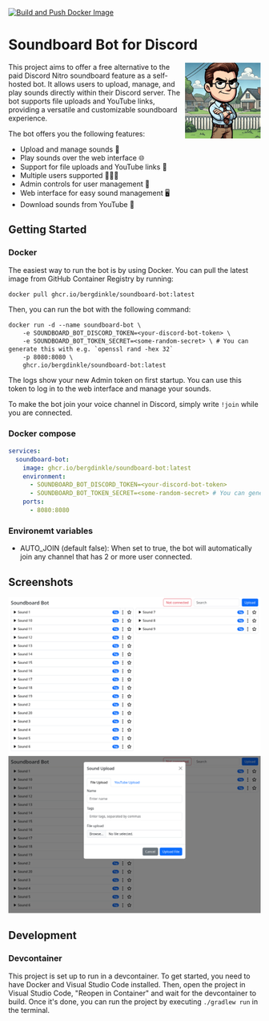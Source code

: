 [![Build and Push Docker Image](https://github.com/bergdinkle/soundboard-bot/actions/workflows/build-and-push.yaml/badge.svg)](https://github.com/bergdinkle/soundboard-bot/actions/workflows/build-and-push.yaml)

# Soundboard Bot for Discord

<img align="right" src="assets/dinkleberg.png" alt="Soundboard Bot" style="width:30%">

This project aims to offer a free alternative to the paid Discord Nitro soundboard feature as a self-hosted bot.
It allows users to upload, manage, and play sounds directly within their Discord server.
The bot supports file uploads and YouTube links, providing a versatile and customizable soundboard experience.

The bot offers you the following features:

- Upload and manage sounds 📡
- Play sounds over the web interface 🌐
- Support for file uploads and YouTube links 🎥
- Multiple users supported 🧑‍🤝‍🧑
- Admin controls for user management 🛑
- Web interface for easy sound management 🖥️
- Download sounds from YouTube 🎵


## Getting Started

### Docker
The easiest way to run the bot is by using Docker. You can pull the latest image from GitHub Container Registry by running:
```shell
docker pull ghcr.io/bergdinkle/soundboard-bot:latest
```

Then, you can run the bot with the following command:
```shell
docker run -d --name soundboard-bot \
    -e SOUNDBOARD_BOT_DISCORD_TOKEN=<your-discord-bot-token> \
    -e SOUNDBOARD_BOT_TOKEN_SECRET=<some-random-secret> \ # You can generate this with e.g. `openssl rand -hex 32`
    -p 8080:8080 \
    ghcr.io/bergdinkle/soundboard-bot:latest
```
The logs show your new Admin token on first startup. You can use this token to log in to the web interface and manage your sounds.

To make the bot join your voice channel in Discord, simply write `!join` while you are connected.

### Docker compose
```yaml
services:
  soundboard-bot:
    image: ghcr.io/bergdinkle/soundboard-bot:latest
    environment:
      - SOUNDBOARD_BOT_DISCORD_TOKEN=<your-discord-bot-token>
      - SOUNDBOARD_BOT_TOKEN_SECRET=<some-random-secret> # You can generate this with e.g. `openssl rand -hex 32`
    ports:
      - 8080:8080
```

### Environemt variables

- AUTO_JOIN (default false): When set to true, the bot will automatically join any channel that has 2 or more user connected.

## Screenshots

![Web UI](assets/root.png)
![Upload](assets/yt.png)


## Development

### Devcontainer
This project is set up to run in a devcontainer. To get started, you need to have Docker and Visual Studio Code installed.
Then, open the project in Visual Studio Code, "Reopen in Container" and wait for the devcontainer to build. Once it's done, you can run the project by executing `./gradlew run` in the terminal.
